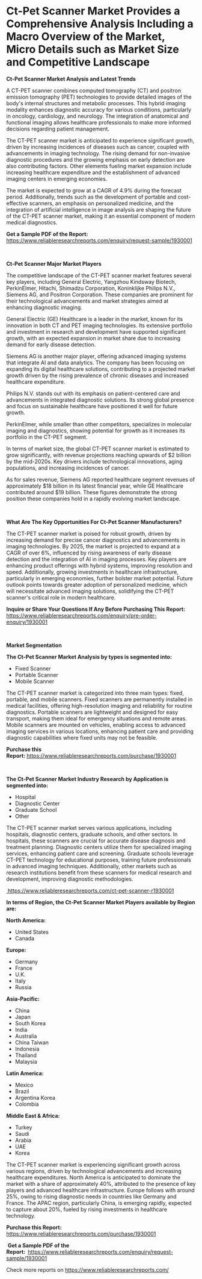 <p><h1>Ct-Pet Scanner Market Provides a Comprehensive Analysis Including a Macro Overview of the Market, Micro Details such as Market Size and Competitive Landscape</h1></p><p><strong>Ct-Pet Scanner Market Analysis and Latest Trends</strong></p>
<p><p>A CT-PET scanner combines computed tomography (CT) and positron emission tomography (PET) technologies to provide detailed images of the body's internal structures and metabolic processes. This hybrid imaging modality enhances diagnostic accuracy for various conditions, particularly in oncology, cardiology, and neurology. The integration of anatomical and functional imaging allows healthcare professionals to make more informed decisions regarding patient management.</p><p>The CT-PET scanner market is anticipated to experience significant growth, driven by increasing incidences of diseases such as cancer, coupled with advancements in imaging technology. The rising demand for non-invasive diagnostic procedures and the growing emphasis on early detection are also contributing factors. Other elements fueling market expansion include increasing healthcare expenditure and the establishment of advanced imaging centers in emerging economies.</p><p>The market is expected to grow at a CAGR of 4.9% during the forecast period. Additionally, trends such as the development of portable and cost-effective scanners, an emphasis on personalized medicine, and the integration of artificial intelligence in image analysis are shaping the future of the CT-PET scanner market, making it an essential component of modern medical diagnostics.</p></p>
<p><strong>Get a Sample PDF of the Report:&nbsp;</strong> <a href="https://www.reliableresearchreports.com/enquiry/request-sample/1930001?utm_campaign=3084&utm_medium=2&utm_source=Github&utm_content=ia&utm_term=29032025&utm_id=ct-pet-scanner">https://www.reliableresearchreports.com/enquiry/request-sample/1930001</a></p>
<p>&nbsp;</p>
<p><strong>Ct-Pet Scanner Major Market Players</strong></p>
<p><p>The competitive landscape of the CT-PET scanner market features several key players, including General Electric, Yangzhou Kindsway Biotech, PerkinElmer, Hitachi, Shimadzu Corporation, Koninklijke Philips N.V., Siemens AG, and Positron Corporation. These companies are prominent for their technological advancements and market strategies aimed at enhancing diagnostic imaging.</p><p>General Electric (GE) Healthcare is a leader in the market, known for its innovation in both CT and PET imaging technologies. Its extensive portfolio and investment in research and development have supported significant growth, with an expected expansion in market share due to increasing demand for early disease detection.</p><p>Siemens AG is another major player, offering advanced imaging systems that integrate AI and data analytics. The company has been focusing on expanding its digital healthcare solutions, contributing to a projected market growth driven by the rising prevalence of chronic diseases and increased healthcare expenditure.</p><p>Philips N.V. stands out with its emphasis on patient-centered care and advancements in integrated diagnostic solutions. Its strong global presence and focus on sustainable healthcare have positioned it well for future growth.</p><p>PerkinElmer, while smaller than other competitors, specializes in molecular imaging and diagnostics, showing potential for growth as it increases its portfolio in the CT-PET segment.</p><p>In terms of market size, the global CT-PET scanner market is estimated to grow significantly, with revenue projections reaching upwards of $2 billion by the mid-2020s. Key drivers include technological innovations, aging populations, and increasing incidences of cancer.</p><p>As for sales revenue, Siemens AG reported healthcare segment revenues of approximately $18 billion in its latest financial year, while GE Healthcare contributed around $19 billion. These figures demonstrate the strong position these companies hold in a rapidly evolving market landscape.</p></p>
<p>&nbsp;</p>
<p><strong>What Are The Key Opportunities For Ct-Pet Scanner Manufacturers?</strong></p>
<p><p>The CT-PET scanner market is poised for robust growth, driven by increasing demand for precise cancer diagnostics and advancements in imaging technologies. By 2025, the market is projected to expand at a CAGR of over 6%, influenced by rising awareness of early disease detection and the integration of AI in imaging processes. Key players are enhancing product offerings with hybrid systems, improving resolution and speed. Additionally, growing investments in healthcare infrastructure, particularly in emerging economies, further bolster market potential. Future outlook points towards greater adoption of personalized medicine, which will necessitate advanced imaging solutions, solidifying the CT-PET scanner's critical role in modern healthcare.</p></p>
<p><strong>Inquire or Share Your Questions If Any Before Purchasing This Report:</strong> <a href="https://www.reliableresearchreports.com/enquiry/pre-order-enquiry/1930001?utm_campaign=3084&utm_medium=2&utm_source=Github&utm_content=ia&utm_term=29032025&utm_id=ct-pet-scanner">https://www.reliableresearchreports.com/enquiry/pre-order-enquiry/1930001</a></p>
<p>&nbsp;</p>
<p><strong>Market Segmentation</strong></p>
<p><strong>The Ct-Pet Scanner Market Analysis by types is segmented into:</strong></p>
<p><ul><li>Fixed Scanner</li><li>Portable Scanner</li><li>Mobile Scanner</li></ul></p>
<p><p>The CT-PET scanner market is categorized into three main types: fixed, portable, and mobile scanners. Fixed scanners are permanently installed in medical facilities, offering high-resolution imaging and reliability for routine diagnostics. Portable scanners are lightweight and designed for easy transport, making them ideal for emergency situations and remote areas. Mobile scanners are mounted on vehicles, enabling access to advanced imaging services in various locations, enhancing patient care and providing diagnostic capabilities where fixed units may not be feasible.</p></p>
<p><strong>Purchase this Report:&nbsp;</strong><a href="https://www.reliableresearchreports.com/purchase/1930001?utm_campaign=3084&utm_medium=2&utm_source=Github&utm_content=ia&utm_term=29032025&utm_id=ct-pet-scanner">https://www.reliableresearchreports.com/purchase/1930001</a></p>
<p>&nbsp;</p>
<p><strong>The Ct-Pet Scanner Market Industry Research by Application is segmented into:</strong></p>
<p><ul><li>Hospital</li><li>Diagnostic Center</li><li>Graduate School</li><li>Other</li></ul></p>
<p><p>The CT-PET scanner market serves various applications, including hospitals, diagnostic centers, graduate schools, and other sectors. In hospitals, these scanners are crucial for accurate disease diagnosis and treatment planning. Diagnostic centers utilize them for specialized imaging services, enhancing patient care and screening. Graduate schools leverage CT-PET technology for educational purposes, training future professionals in advanced imaging techniques. Additionally, other markets such as research institutions benefit from these scanners for medical research and development, improving diagnostic methodologies.</p></p>
<p><a href="https://www.reliableresearchreports.com/ct-pet-scanner-r1930001?utm_campaign=3084&utm_medium=2&utm_source=Github&utm_content=ia&utm_term=29032025&utm_id=ct-pet-scanner">&nbsp;https://www.reliableresearchreports.com/ct-pet-scanner-r1930001</a></p>
<p><strong>In terms of Region, the Ct-Pet Scanner Market Players available by Region are:</strong></p>
<p>
    <p> <strong> North America: </strong>
        <ul>
            <li>United States</li>
            <li>Canada</li>
        </ul>
        </p> 
    <p> <strong> Europe: </strong>
        <ul>
            <li>Germany</li>
            <li>France</li>
            <li>U.K.</li>
            <li>Italy</li>
            <li>Russia</li>
        </ul>
        </p> 
    <p> <strong> Asia-Pacific: </strong>
        <ul>
            <li>China</li>
            <li>Japan</li>
            <li>South Korea</li>
            <li>India</li>
            <li>Australia</li>
            <li>China Taiwan</li>
            <li>Indonesia</li>
            <li>Thailand</li>
            <li>Malaysia</li>
        </ul>
        </p> 
    <p> <strong> Latin America: </strong>
        <ul>
            <li>Mexico</li>
            <li>Brazil</li>
            <li>Argentina Korea</li>
            <li>Colombia</li>
        </ul>
        </p> 
    <p> <strong> Middle East & Africa: </strong>
        <ul>
            <li>Turkey</li>
            <li>Saudi</li>
            <li>Arabia</li>
            <li>UAE</li>
            <li>Korea</li>
        </ul>
    </p>
    </p>
<p><p>The CT-PET scanner market is experiencing significant growth across various regions, driven by technological advancements and increasing healthcare expenditures. North America is anticipated to dominate the market with a share of approximately 40%, attributed to the presence of key players and advanced healthcare infrastructure. Europe follows with around 25%, owing to rising diagnostic needs in countries like Germany and France. The APAC region, particularly China, is emerging rapidly, expected to capture about 20%, fueled by rising investments in healthcare technology.</p></p>
<p><strong>Purchase this Report: </strong><a href="https://www.reliableresearchreports.com/purchase/1930001?utm_campaign=3084&utm_medium=2&utm_source=Github&utm_content=ia&utm_term=29032025&utm_id=ct-pet-scanner">https://www.reliableresearchreports.com/purchase/1930001</a></p>
<p>&nbsp;<strong>Get a Sample PDF of the Report:&nbsp;&nbsp;</strong><a href="https://www.reliableresearchreports.com/enquiry/request-sample/1930001?utm_campaign=3084&utm_medium=2&utm_source=Github&utm_content=ia&utm_term=29032025&utm_id=ct-pet-scanner">https://www.reliableresearchreports.com/enquiry/request-sample/1930001</a></p>
<p><strong></strong></p>
<p>Check more reports on <a href="https://www.reliableresearchreports.com/?utm_campaign=3084&utm_medium=2&utm_source=Github&utm_content=ia&utm_term=29032025&utm_id=ct-pet-scanner">https://www.reliableresearchreports.com/</a></p>